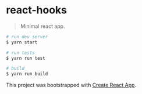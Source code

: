 # react-hooks

> Minimal react app.

```bash
# run dev server
$ yarn start

# run tests
$ yarn run test

# build
$ yarn run build
```

This project was bootstrapped with [Create React App](https://github.com/facebook/create-react-app).
